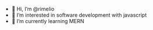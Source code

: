 - 👋 Hi, I’m @rimelio
- 👀 I’m interested in software development with javascript
- 🌱 I’m currently learning MERN
